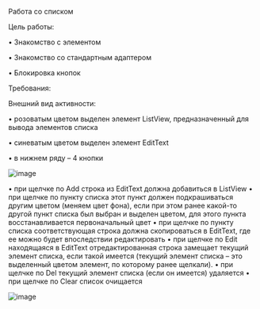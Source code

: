 Работа со списком

Цель работы:

•	Знакомство с элементом <ListView>
  
•	Знакомство со стандартным адаптером
  
•	Блокировка кнопок

Требования:
  
Внешний вид активности: 
  
•	розоватым цветом выделен элемент ListView, предназначенный для вывода элементов списка
  
•	синеватым цветом выделен элемент EditText
  
•	в нижнем ряду – 4 кнопки
  
  ![image](https://user-images.githubusercontent.com/91782001/177372536-375b5948-a41c-4907-a493-ac5cc9f0d830.png)

•	при щелчке по Add строка из EditText должна добавиться в ListView
•	при щелчке по пункту списка этот пункт должен подкрашиваться другим цветом (меняем цвет фона), 
  если при этом ранее какой-то другой пункт списка был выбран и выделен цветом, для этого пункта восстанавливается первоначальный цвет
•	при щелчке по пункту списка соответствующая строка должна скопироваться в EditText, 
  где ее можно будет впоследствии редактировать
•	при щелчке по Edit находящаяся в EditText отредактированная строка замещает текущий элемент списка, 
  если такой имеется (текущий элемент списка – это выделенный цветом элемент, по которому ранее щелкали).
•	при щелчке по Del текущий элемент списка (если он имеется) удаляется
•	при щелчке по Clear список очищается
  
  ![image](https://user-images.githubusercontent.com/91782001/177372627-f51e477c-dd49-468f-8e12-a91962948670.png)


